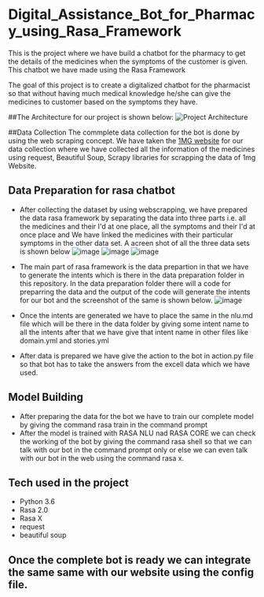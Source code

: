 # Digital_Assistance_Bot_for_Pharmacy_using_Rasa_Framework
This is the project where we have build a chatbot for the pharmacy to get the details of the medicines when the symptoms of the customer is given. This chatbot we have made using the Rasa Framework

The goal of this project is to create a digitalized chatbot for the pharmacist so that without having much medical knowledge he/she can give the medicines to customer based on the symptoms they have. 

##The Architecture for our project is shown below:
![Project Architecture](https://user-images.githubusercontent.com/86455215/144393884-0b3dbb0f-2d33-45f3-b1ac-e171a66c85e9.png)

##Data Collection
The commplete data collection for the bot is done by using the web scraping concept. We have taken the [1MG website](https://www.1mg.com/drugs-listaz) for our data collection where we have collected all the information of the medicines using request, Beautiful Soup, Scrapy libraries for scrapping the data of 1mg Website.  

## Data Preparation for rasa chatbot
* After collecting the dataset by using webscrapping, we have prepared the data rasa framework by separating the data into three parts i.e. all the medicines and their I'd at one place, all the symptoms and their I'd at once place and We have linked the medicines with their particular symptoms in the other data set. A acreen shot of all the three data sets is shown below
![image](https://user-images.githubusercontent.com/86455215/144399183-8f004026-0dfe-4c38-87b7-9b5d9f02f9b2.png) ![image](https://user-images.githubusercontent.com/86455215/144399205-b2035fd8-72d1-4d58-a865-4aa5603ed4a5.png) ![image](https://user-images.githubusercontent.com/86455215/144399235-b4def0b9-d8d2-41ec-bf7a-828f216b2fe2.png)

* The main part of rasa framework is the data prepartion in that we have to generate the intents which is there in the data preparation folder in this repository.
In the data preparation folder there will a code for preparring the data and the output of the code will generate the intents for our bot and the screenshot of the same is shown below.
![image](https://user-images.githubusercontent.com/86455215/144400006-43906469-3e93-4b5a-b311-668777bb378a.png)

* Once the intents are generated we have to place the same in the nlu.md file which will be there in the data folder by giving some intent name to all the intents after that we have give that intent name in other files like domain.yml and stories.yml

* After data is prepared we have give the action to the bot in action.py file so that bot has to take the answers from the excell data which we have used.


## Model Building
* After preparing the data for the bot we have to train our complete model by giving the command rasa train in the command prompt
* After the model is trained with RASA NLU nad RASA CORE we can check the working of the bot by giving the command rasa shell so that we can talk with our bot in the command prompt only or else we can even talk with our bot in the web using the command rasa x.


## Tech used in the project
* Python 3.6
* Rasa 2.0
* Rasa X 
* request
* beautiful soup

## Once the complete bot is ready we can integrate the same same with our website using the config file.
